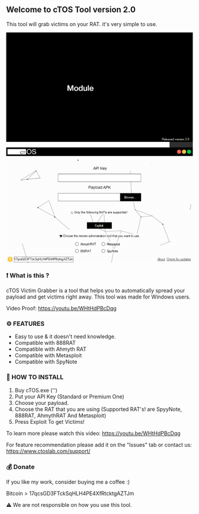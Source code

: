 ## Welcome to cTOS Tool version 2.0
This tool will grab victims on your RAT. it's very simple to use.

<img src="Screenshots/cTOS.png" width=600 align="center">

<img src="Screenshots/RAT's.png" width=600 align="center">

### ❗ What is this ?

cTOS Victim Grabber is a tool that helps you to automatically spread your payload and get victims right away. This tool was made for Windows users.

Video Proof: https://youtu.be/WHtHdPBcDqg

### ⚙️ FEATURES

- Easy to use & it doesn't need knowledge.
- Compatible with 888RAT
- Compatible with Ahmyth RAT
- Compatible with Metasploit
- Compatible with SpyNote

### 📖 HOW TO INSTALL

1. Buy cTOS.exe ('')
2. Put your API Key (Standard or Premium One)
3. Choose your payload.
4. Choose the RAT that you are using (Supported RAT's! are SpyyNote, 888RAT, AhmythRAT And Metasploit)
5. Press Exploit To get Victims!

To learn more please watch this video: https://youtu.be/WHtHdPBcDqg

For feature recommendation please add it on the "Issues" tab or contact us:
https://www.ctoslab.com/support/

### 💰 Donate

If you like my work, consider buying me a coffee :)

Bitcoin > 17qcsGD3FTckSqHLH4PE4XfRtcktgAZTJm

⚠️ We are not responsible on how you use this tool. 
